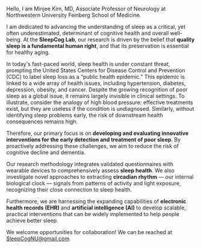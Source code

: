 Hello, I am Minjee Kim, MD, Associate Professor of Neurology at Northwestern University Feinberg School of Medicine.

I am dedicated to advancing the understanding of sleep as a critical, yet often underestimated, determinant of cognitive health and overall well-being. At the **SleepCog Lab**, our research is driven by the belief that **quality sleep is a fundamental human right**, and that its preservation is essential for healthy aging.
  
In today's fast-paced world, sleep health is under constant threat, prompting the United States Centers for Disease Control and Prevention (CDC) to label sleep loss as a “public health epidemic.”
This epidemic is linked to a wide array of health issues, including hypertension, diabetes, depression, obesity, and cancer.
Despite the growing recognition of poor sleep as a global issue, it remains largely invisible in clinical settings.
To illustrate, consider the analogy of high blood pressure: effective treatments exist, but they are useless if the condition is undiagnosed.  Similarly, without identifying sleep problems early, the risk of downstream health consequences remains high.

Therefore, our primary focus is on **developing and evaluating innovative interventions for the early detection and treatment of poor sleep**. By proactively addressing these challenges, we aim to reduce the risk of cognitive decline and dementia.

Our research methodology integrates validated questionnaires with wearable devices to comprehensively assess **sleep health**. 
We also investigate novel approaches to extracting **circadian rhythm** — our internal biological clock — signals from patterns of activity and light exposure, recognizing their close connection to sleep health.

Furthermore, we are harnessing the expanding capabilities of **electronic health records (EHR)** and **artificial intelligence (AI)** to develop scalable, practical interventions that can be widely implemented to help people achieve better sleep.

We welcome opportunities for collaboration! We can be reached at SleepCogNU@gmail.com.

<!---
sleepcog/sleepcog is a ✨ special ✨ repository because its `README.md` (this file) appears on your GitHub profile.
You can click the Preview link to take a look at your changes.
--->
